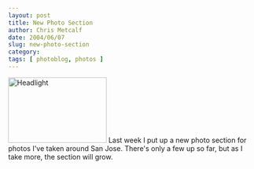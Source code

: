```yaml
---
layout: post
title: New Photo Section
author: Chris Metcalf
date: 2004/06/07
slug: new-photo-section
category: 
tags: [ photoblog, photos ]
---
```


<a href="/photos/my-neighborhood-san-jose"><img src="/uploads/thumb-dsc_0006.sized.jpg" width="200" height="133" alt="Headlight" /></a>
Last week I put up a new photo section for photos I've taken around San Jose. There's only a few up so far, but as I take more, the section will grow.
